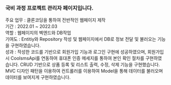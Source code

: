### 국비 과정 프로젝트 관리자 페이지입니다.
주요 업무 : 클론코딩을 통하여 전반적인 웹페이지 제작<br>
기간 : 2022.01 ~ 2022.03<br>
역할 : 웹페이지의 벡엔드와 DB작업<br>
기여도 : Entitiy와 Repository 작성 및 웹페이지에서  DB로 정보 전달 및 불러오는 기능을 구현하였습니다.<br>
성과 : 작성한 코드를 기반으로 회원가입 기능과 로그인 구현에 성공하였으며, 회원가입시 CoolsmsApi를 연동하여 휴대폰 인증 메세지를 통하여 본인 확인 절차를 구현하였습니다.  CRUD 기반으로 상품 등록 및 리스트 출력, 수정, 삭제 기능을 구현했습니다. MVC 디자인 패턴을 이용하여 컨트롤러를 이용하여 Model을 통해 데이터를 불러오며 데이터를 보여지게 구현하였습니다.
